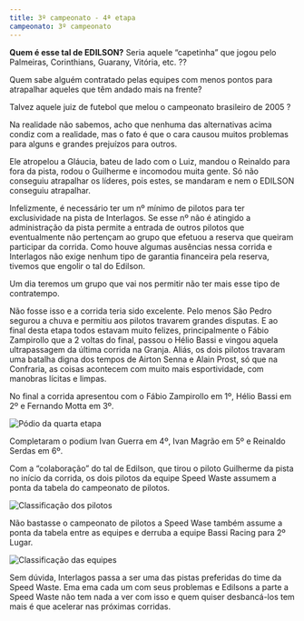 ```yaml
---
title: 3º campeonato - 4ª etapa
campeonato: 3º campeonato
---
```


**Quem é esse tal de EDILSON?**
Seria aquele “capetinha” que jogou pelo Palmeiras, Corinthians, Guarany, Vitória, etc. ??

Quem sabe alguém contratado pelas equipes com menos pontos para atrapalhar aqueles que têm andado mais na frente?

Talvez aquele juiz de futebol que melou o campeonato brasileiro de 2005 ?

Na realidade não sabemos, acho que nenhuma das alternativas acima condiz com a realidade, mas o fato é que o cara causou muitos problemas para alguns e grandes prejuízos para outros.

Ele atropelou a Gláucia, bateu de lado com o Luiz, mandou o Reinaldo para fora da pista, rodou o Guilherme e incomodou muita gente. Só não conseguiu atrapalhar os líderes, pois estes, se mandaram e nem o EDILSON conseguiu atrapalhar.

Infelizmente, é necessário ter um nº mínimo de pilotos para ter exclusividade na pista de Interlagos. Se esse nº não é atingido a administração da pista permite a entrada de outros pilotos que eventualmente não pertençam ao grupo que efetuou a reserva que queiram participar da corrida. Como houve algumas ausências nessa corrida e Interlagos não exige nenhum tipo de garantia financeira pela reserva, tivemos que engolir o tal do Edilson.

Um dia teremos um grupo que vai nos permitir não ter mais esse tipo de contratempo.

Não fosse isso e a corrida teria sido excelente. Pelo menos São Pedro segurou a chuva e permitiu aos pilotos travarem grandes disputas. E ao final desta etapa todos estavam muito felizes, principalmente o Fábio Zampirollo que a 2 voltas do final, passou o Hélio Bassi e vingou aquela ultrapassagem da última corrida na Granja. Aliás, os dois pilotos travaram uma batalha digna dos tempos de Airton Senna e Alain Prost, só que na Confraria, as coisas acontecem com muito mais esportividade, com manobras lícitas e limpas.

No final a corrida apresentou com o Fábio Zampirollo em 1º, Hélio Bassi em 2º e Fernando Motta em 3º.

![Pódio da quarta etapa](/uploads/Podio2011_sem2_prova04_Interlagos.jpg)

Completaram o podium Ivan Guerra em 4º, Ivan Magrão em 5º e Reinaldo Serdas em 6º.

Com a “colaboração” do tal de Edilson, que tirou o piloto Guilherme da pista no início da corrida, os dois pilotos da equipe Speed Waste assumem a ponta da tabela do campeonato de pilotos.

![Classificação dos pilotos](/uploads/Classific2011_sem2_prova04_Pilotos.jpg)

Não bastasse o campeonato de pilotos a Speed Wase também assume a ponta da tabela  entre as equipes e derruba a equipe Bassi Racing para 2º Lugar.

![Classificação das equipes](/uploads/Classific2011_sem2_prova04_Equipes.jpg)

Sem dúvida, Interlagos passa a ser uma das pistas preferidas do time da Speed Waste.
Ema ema cada um com seus problemas e Edilsons a parte a Speed Waste não tem nada a ver com isso e quem quiser desbancá-los tem mais é que acelerar nas próximas corridas.

